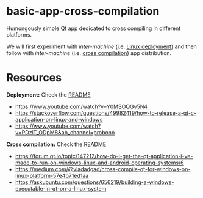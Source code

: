 # basic-app-cross-compilation
Humongously simple Qt app dedicated to cross compiling in different platforms.

We will first experiment with _inter-machine_ (i.e. [Linux deployment](https://github.com/agarnung/basic-app-cross-compilation/tree/main/linux_deployment)) and then follow with _inter-machine_ (i.e. [cross compilation](https://github.com/agarnung/basic-app-cross-compilation/blob/main/linux_to_windows)) app distribution.

# Resources
**Deployment:**
Check the [README](https://github.com/agarnung/basic-app-cross-compilation/blob/main/linux_deployment/README.md)
- https://www.youtube.com/watch?v=Y0MSOQGv5N4
- https://stackoverflow.com/questions/49982419/how-to-release-a-qt-c-application-on-linux-and-windows
- https://www.youtube.com/watch?v=PDzlT_ODpM8&ab_channel=probono

**Cross compilation:**
Check the [README](https://github.com/agarnung/basic-app-cross-compilation/blob/main/linux_to_windows/README.md)
- https://forum.qt.io/topic/147212/how-do-i-get-the-qt-application-i-ve-made-to-run-on-windows-linux-and-android-operating-systems/6
- https://medium.com/@vladadgad/cross-compile-qt-for-windows-on-linux-platform-57e4b71ed1aa
- https://askubuntu.com/questions/656219/building-a-windows-executable-in-qt-on-a-linux-system

